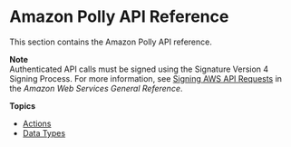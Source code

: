 # Amazon Polly API Reference<a name="API_Reference"></a>

This section contains the Amazon Polly API reference\. 

 

**Note**  
Authenticated API calls must be signed using the Signature Version 4 Signing Process\. For more information, see [Signing AWS API Requests](https://docs.aws.amazon.com/general/latest/gr/signing_aws_api_requests.html) in the *Amazon Web Services General Reference*\.

**Topics**
+ [Actions](API_Operations.md)
+ [Data Types](API_Types.md)